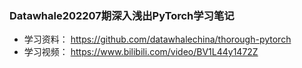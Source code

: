 ### Datawhale202207期深入浅出PyTorch学习笔记

+ 学习资料： https://github.com/datawhalechina/thorough-pytorch 
+ 学习视频： https://www.bilibili.com/video/BV1L44y1472Z